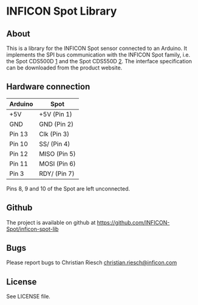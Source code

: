 INFICON Spot Library
====================

About
-----
This is a library for the INFICON Spot sensor connected to an Arduino.
It implements the SPI bus communication with the INFICON Spot family,
i.e. the Spot CDS500D [1] and the Spot CDS550D [2]. The interface
specification can be downloaded from the product website.

[1]: https://products.inficon.com/en-us/nav-products/product/detail/spot-cds500d/
[2]: https://products.inficon.com/en-us/nav-products/product/detail/spot-cds550d/

Hardware connection
-------------------

| Arduino           | Spot           |
|-------------------|----------------|
| +5V               | +5V (Pin 1)    |
| GND               | GND (Pin 2)    |
| Pin 13            | Clk (Pin 3)    |
| Pin 10            | SS/ (Pin 4)    |
| Pin 12            | MISO (Pin 5)   |
| Pin 11            | MOSI (Pin 6)   |
| Pin 3             | RDY/ (Pin 7)   |

Pins 8, 9 and 10 of the Spot are left unconnected.

Github
------
The project is available on github at
<https://github.com/INFICON-Spot/inficon-spot-lib>

Bugs
----
Please report bugs to Christian Riesch <christian.riesch@inficon.com>

License
-------
See LICENSE file.
